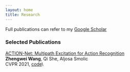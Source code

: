 ```yaml
---
layout: home
title: Research
---
```


Full publications can refer to my [Google Scholar](https://scholar.google.com/citations?user=TaYR7cMAAAAJ&hl=en)

### Selected Publications

[ACTION-Net: Multipath Excitation for Action Recognition](https://arxiv.org/pdf/2103.07372.pdf)\
**Zhengwei Wang**, Qi She, Aljosa Smolic\
CVPR 2021, [code](https://github.com/V-Sense/ACTION-Net)\


